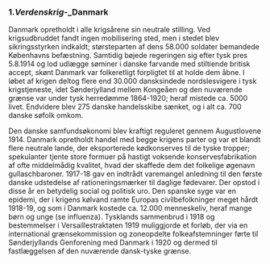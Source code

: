 ### 1._Verdenskrig_-_Danmark


Danmark opretholdt i alle krigsårene sin neutrale stilling. Ved krigsudbruddet fandt ingen mobilisering sted, men i stedet blev sikringsstyrken indkaldt; størsteparten af dens 58.000 soldater bemandede Københavns befæstning. Samtidig bøjede regeringen sig efter tysk pres 5.8.1914 og lod udlægge søminer i danske farvande med stiltiende britisk accept, skønt Danmark var folkeretligt forpligtet til at holde dem åbne. I løbet af krigen deltog flere end 30.000 dansksindede nordslesvigere i tysk krigstjeneste, idet Sønderjylland mellem Kongeåen og den nuværende grænse var under tysk herredømme 1864-1920; heraf mistede ca. 5000 livet. Endvidere blev 275 danske handelsskibe sænket, og i alt ca. 700 danske søfolk omkom.

Den danske samfundsøkonomi blev kraftigt reguleret gennem Augustlovene 1914. Danmark opretholdt handel med begge krigens parter og var et blandt flere neutrale lande, der eksporterede kødkonserves til de tyske tropper; spekulanter tjente store formuer på hastigt voksende konservesfabrikation af ofte middelmådig kvalitet, hvad der skaffede dem det folkelige øgenavn gullaschbaroner. 1917-18 gav en indtrådt varemangel anledning til den første danske udstedelse af rationeringsmærker til daglige fødevarer. Der opstod i disse år en betydelig social og politisk uro. Den spanske syge var en epidemi, der i krigens kølvand ramte Europas civilbefolkninger meget hårdt 1918-19, og som i Danmark kostede ca. 12.000 menneskeliv, heraf mange børn og unge (se influenza). Tysklands sammenbrud i 1918 og bestemmelser i Versaillestraktaten 1919 muliggjorde et forløb, der via en international grænsekommission og zoneopdelte folkeafstemninger førte til Sønderjyllands Genforening med Danmark i 1920 og dermed til fastlæggelsen af den nuværende dansk-tyske grænse.